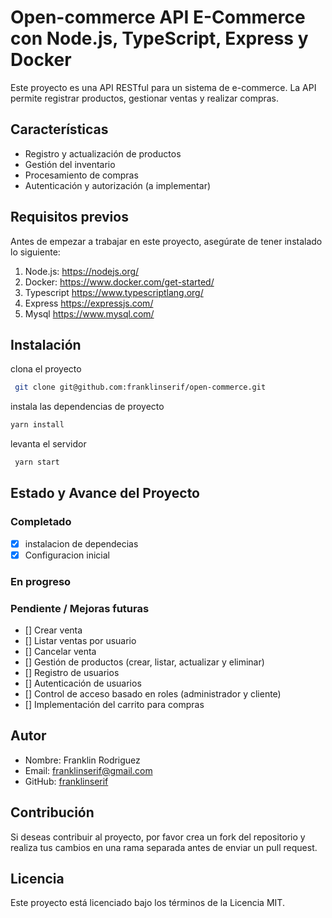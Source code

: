# Open-commerce API E-Commerce con Node.js, TypeScript, Express y Docker

Este proyecto es una API RESTful para un sistema de e-commerce. La API permite registrar productos, gestionar ventas y realizar compras.

## Características

- Registro y actualización de productos
- Gestión del inventario
- Procesamiento de compras
- Autenticación y autorización (a implementar)

## Requisitos previos

Antes de empezar a trabajar en este proyecto, asegúrate de tener instalado lo siguiente:

1. Node.js: <https://nodejs.org/>
2. Docker: <https://www.docker.com/get-started/>
3. Typescript <https://www.typescriptlang.org/>
4. Express <https://expressjs.com/>
5. Mysql <https://www.mysql.com/>

## Instalación

clona el proyecto

```bash
 git clone git@github.com:franklinserif/open-commerce.git
```

instala las dependencias de proyecto

```bash
yarn install
```

levanta el servidor

```bash
 yarn start
```

## Estado y Avance del Proyecto

### Completado

- [x] instalacion de dependecias
- [x] Configuracion inicial

### En progreso

### Pendiente / Mejoras futuras

- [] Crear venta
- [] Listar ventas por usuario
- [] Cancelar venta
- [] Gestión de productos (crear, listar, actualizar y eliminar)
- [] Registro de usuarios
- [] Autenticación de usuarios
- [] Control de acceso basado en roles (administrador y cliente)
- [] Implementación del carrito para compras

## Autor

- Nombre: Franklin Rodriguez
- Email: franklinserif@gmail.com
- GitHub: [franklinserif](https://github.com/franklinser)

## Contribución

Si deseas contribuir al proyecto, por favor crea un fork del repositorio y realiza tus cambios en una rama separada antes de enviar un pull request.

## Licencia

Este proyecto está licenciado bajo los términos de la Licencia MIT.
